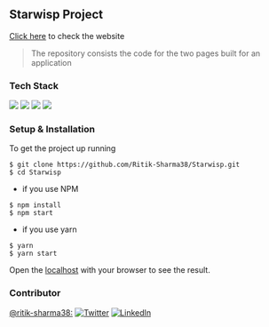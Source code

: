 ## Starwisp Project


[Click here](https://starwispedu.netlify.app/) to check the website

> The repository consists the code for the two pages built for an application


### Tech Stack

![](https://img.shields.io/badge/Library-React-informational?style=flat&logo=data:image/svg%2bxml;base64,<BASE64_DATA>)
![](https://img.shields.io/badge/Code-JavaScript-informational?style=flat&logo=<LOGO_NAME>&logoColor=white&color=2bbc8a)
![](https://img.shields.io/badge/Code-CSS3-informational?style=flat&logo=<LOGO_NAME>&logoColor=white&color=2bbc8a)
![](https://img.shields.io/badge/Shell-Zsh-informational?style=flat&logo=<LOGO_NAME>&logoColor=white&color=5a4fcf)




### Setup & Installation

To get the project up running 

```
$ git clone https://github.com/Ritik-Sharma38/Starwisp.git
$ cd Starwisp
```

- if you use NPM
```
$ npm install 
$ npm start
```

- if you use yarn
```
$ yarn
$ yarn start
```

Open the [localhost](http://localhost:3000) with your browser to see the result.



### Contributor


[@ritik-sharma38:](https://github.com/ritik-sharma38)
[![Twitter][1.2]][3]
[![LinkedIn][2.2]][4]

[1.2]: https://user-images.githubusercontent.com/26264600/88994487-151cad00-d31b-11ea-8795-da01dd1f29d7.png
[2.2]: https://user-images.githubusercontent.com/26264600/88994287-99226500-d31a-11ea-9a80-a91afd654777.png

[3]: https://twitter.com/RD2238
[4]: https://www.linkedin.com/in/ritik-sharma-633703184/
